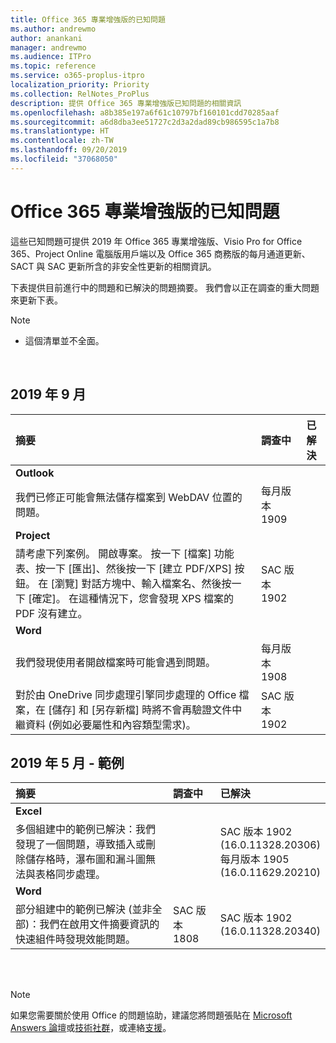 ```yaml
---
title: Office 365 專業增強版的已知問題
ms.author: andrewmo
author: anankani
manager: andrewmo
ms.audience: ITPro
ms.topic: reference
ms.service: o365-proplus-itpro
localization_priority: Priority
ms.collection: RelNotes_ProPlus
description: 提供 Office 365 專業增強版已知問題的相關資訊
ms.openlocfilehash: a8b385e197a6f61c10797bf160101cdd70285aaf
ms.sourcegitcommit: a6d8dba3ee51727c2d3a2dad89cb986595c1a7b8
ms.translationtype: HT
ms.contentlocale: zh-TW
ms.lasthandoff: 09/20/2019
ms.locfileid: "37068050"
---
```

# <a name="office-365-proplus-known-issues"></a>Office 365 專業增強版的已知問題

這些已知問題可提供 2019 年 Office 365 專業增強版、Visio Pro for Office 365、Project Online 電腦版用戶端以及 Office 365 商務版的每月通道更新、SACT 與 SAC 更新所含的非安全性更新的相關資訊。

下表提供目前進行中的問題和已解決的問題摘要。  我們會以正在調查的重大問題來更新下表。

 > [!NOTE]
 >- 這個清單並不全面。

<br>

## <a name="september-2019"></a>2019 年 9 月

|摘要|調查中|已解決|
|:-------------------------------------------------------------------------------------|:-----|:-----|
|**Outlook**
我們已修正可能會無法儲存檔案到 WebDAV 位置的問題。|每月版本 1909||
|**Project**
請考慮下列案例。 開啟專案。 按一下 [檔案] 功能表、按一下 [匯出]、然後按一下 [建立 PDF/XPS] 按鈕。 在 [瀏覽] 對話方塊中、輸入檔案名、然後按一下 [確定]。 在這種情況下，您會發現 XPS 檔案的 PDF 沒有建立。 |SAC 版本 1902||
|**Word**
我們發現使用者開啟檔案時可能會遇到問題。|每月版本 1908||
對於由 OneDrive 同步處理引擎同步處理的 Office 檔案，在 [儲存] 和 [另存新檔] 時將不會再驗證文件中繼資料 (例如必要屬性和內容類型需求)。|SAC 版本 1902||

## <a name="may-2019---sample"></a>2019 年 5 月 - 範例

|摘要|調查中|已解決|
|:-------------------------------------------------------------------------------------|:-----|:-----|
|**Excel**
多個組建中的範例已解決：我們發現了一個問題，導致插入或刪除儲存格時，瀑布圖和漏斗圖無法與表格同步處理。||SAC 版本 1902 <br> (16.0.11328.20306) <br> 每月版本 1905 <br> (16.0.11629.20210)|
|**Word**
部分組建中的範例已解決 (並非全部)：我們在啟用文件摘要資訊的快速組件時發現效能問題。|SAC 版本 1808|SAC 版本 1902 <br> (16.0.11328.20340)|

<br>
<br>

> [!NOTE]
> 如果您需要關於使用 Office 的問題協助，建議您將問題張貼在 [Microsoft Answers 論壇](https://answers.microsoft.com/)或[技術社群](https://techcommunity.microsoft.com/)，或連絡[支援](https://support.microsoft.com/contactus)。
